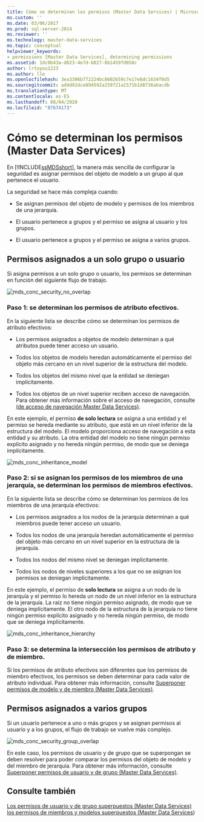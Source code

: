 ```yaml
---
title: Cómo se determinan los permisos (Master Data Services) | Microsoft Docs
ms.custom: ''
ms.date: 03/06/2017
ms.prod: sql-server-2014
ms.reviewer: ''
ms.technology: master-data-services
ms.topic: conceptual
helpviewer_keywords:
- permissions [Master Data Services], determining permissions
ms.assetid: 1dc0b43a-d023-4e7d-b027-8b1459fd058c
author: lrtoyou1223
ms.author: lle
ms.openlocfilehash: 3ea3306b772224bc8602659c7e17e8dc1634f0d5
ms.sourcegitcommit: ad4d92dce894592a259721a1571b1d8736abacdb
ms.translationtype: MT
ms.contentlocale: es-ES
ms.lasthandoff: 08/04/2020
ms.locfileid: "87674173"
---
```

# <a name="how-permissions-are-determined-master-data-services"></a>Cómo se determinan los permisos (Master Data Services)
  En [!INCLUDE[ssMDSshort](../includes/ssmdsshort-md.md)], la manera más sencilla de configurar la seguridad es asignar permisos del objeto de modelo a un grupo al que pertenece el usuario.

 La seguridad se hace más compleja cuando:

-   Se asignan permisos del objeto de modelo y permisos de los miembros de una jerarquía.

-   El usuario pertenece a grupos y el permiso se asigna al usuario y los grupos.

-   El usuario pertenece a grupos y el permiso se asigna a varios grupos.

## <a name="permissions-assigned-to-a-single-group-or-user"></a>Permisos asignados a un solo grupo o usuario
 Si asigna permisos a un solo grupo o usuario, los permisos se determinan en función del siguiente flujo de trabajo.

 ![mds_conc_security_no_overlap](../../2014/master-data-services/media/mds-conc-security-no-overlap.gif "mds_conc_security_no_overlap")

### <a name="step-1-effective-attribute-permissions-are-determined"></a>Paso 1: se determinan los permisos de atributo efectivos.
 En la siguiente lista se describe cómo se determinan los permisos de atributo efectivos:

-   Los permisos asignados a objetos de modelo determinan a qué atributos puede tener acceso un usuario.

-   Todos los objetos de modelo heredan automáticamente el permiso del objeto más cercano en un nivel superior de la estructura del modelo.

-   Todos los objetos del mismo nivel que la entidad se deniegan implícitamente.

-   Todos los objetos de un nivel superior reciben acceso de navegación. Para obtener más información sobre el acceso de navegación, consulte [&#40;de acceso de navegación Master Data Services&#41;](navigational-access-master-data-services.md).

 En este ejemplo, el permiso **de solo lectura** se asigna a una entidad y el permiso se hereda mediante su atributo, que está en un nivel inferior de la estructura del modelo. El modelo proporciona acceso de navegación a esta entidad y su atributo. La otra entidad del modelo no tiene ningún permiso explícito asignado y no hereda ningún permiso, de modo que se deniega implícitamente.

 ![mds_conc_inheritance_model](../../2014/master-data-services/media/mds-conc-inheritance-model.gif "mds_conc_inheritance_model")

### <a name="step-2-if-hierarchy-member-permissions-are-assigned-effective-member-permissions-are-determined"></a>Paso 2: si se asignan los permisos de los miembros de una jerarquía, se determinan los permisos de miembros efectivos.
 En la siguiente lista se describe cómo se determinan los permisos de los miembros de una jerarquía efectivos:

-   Los permisos asignados a los nodos de la jerarquía determinan a qué miembros puede tener acceso un usuario.

-   Todos los nodos de una jerarquía heredan automáticamente el permiso del objeto más cercano en un nivel superior en la estructura de la jerarquía.

-   Todos los nodos del mismo nivel se deniegan implícitamente.

-   Todos los nodos de niveles superiores a los que no se asignan los permisos se deniegan implícitamente.

 En este ejemplo, el permiso de **solo lectura** se asigna a un nodo de la jerarquía y el permiso lo hereda un nodo de un nivel inferior en la estructura de la jerarquía. La raíz no tiene ningún permiso asignado, de modo que se deniega implícitamente. El otro nodo de la estructura de la jerarquía no tiene ningún permiso explícito asignado y no hereda ningún permiso, de modo que se deniega implícitamente.

 ![mds_conc_inheritance_hierarchy](../../2014/master-data-services/media/mds-conc-inheritance-hierarchy.gif "mds_conc_inheritance_hierarchy")

### <a name="step-3-the-intersection-of-attribute-and-member-permissions-is-determined"></a>Paso 3: se determina la intersección los permisos de atributo y de miembro.
 Si los permisos de atributo efectivos son diferentes que los permisos de miembro efectivos, los permisos se deben determinar para cada valor de atributo individual. Para obtener más información, consulte [Superponer permisos de modelo y de miembro &#40;Master Data Services&#41;](../../2014/master-data-services/overlapping-model-and-member-permissions-master-data-services.md).

## <a name="permissions-assigned-to-multiple-groups"></a>Permisos asignados a varios grupos
 Si un usuario pertenece a uno o más grupos y se asignan permisos al usuario y a los grupos, el flujo de trabajo se vuelve más complejo.

 ![mds_conc_security_group_overlap](../../2014/master-data-services/media/mds-conc-security-group-overlap.gif "mds_conc_security_group_overlap")

 En este caso, los permisos de usuario y de grupo que se superpongan se deben resolver para poder comparar los permisos del objeto de modelo y del miembro de jerarquía. Para obtener más información, consulte [Superponer permisos de usuario y de grupo &#40;Master Data Services&#41;](../../2014/master-data-services/overlapping-user-and-group-permissions-master-data-services.md).

## <a name="see-also"></a>Consulte también
 [Los permisos de usuario y de grupo superpuestos &#40;Master Data Services&#41;](../../2014/master-data-services/overlapping-user-and-group-permissions-master-data-services.md) [los permisos de miembros y modelos superpuestos &#40;Master Data Services](../../2014/master-data-services/overlapping-model-and-member-permissions-master-data-services.md)&#41;


